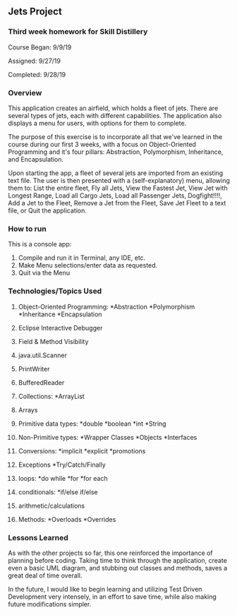 ## Jets Project

### Third week homework for Skill Distillery
Course Began: 9/9/19

Assigned: 9/27/19

Completed: 9/28/19


### Overview
This application creates an airfield, which holds a fleet of jets. There are several types of jets, each with different capabilities. The application also displays a menu for users, with options for them to complete.

The purpose of this exercise is to incorporate all that we've learned in the course during our first 3 weeks, with a focus on Object-Oriented Programming and it's four pillars: Abstraction, Polymorphism, Inheritance, and Encapsulation.

Upon starting the app, a fleet of several jets are imported from an existing text file. The user is then presented with a (self-explanatory) menu, allowing them to: List the entire fleet, Fly all Jets, View the Fastest Jet, View Jet with Longest Range, Load all Cargo Jets, Load all Passenger Jets, Dogfight!!!!, Add a Jet to the Fleet, Remove a Jet from the Fleet, Save Jet Fleet to a text file, or Quit the application.

### How to run
This is a console app:
1. Compile and run it in Terminal, any IDE, etc.
2. Make Menu selections/enter data as requested.
3. Quit via the Menu

### Technologies/Topics Used
1. Object-Oriented Programming:
    *Abstraction
    *Polymorphism
    *Inheritance
    *Encapsulation

2. Eclipse Interactive Debugger
3. Field & Method Visibility
3. java.util.Scanner
4. PrintWriter
5. BufferedReader
6. Collections:
    *ArrayList
7. Arrays
8. Primitive data types:
  *double
  *boolean
  *int
  *String

9. Non-Primitive types:
  *Wrapper Classes
  *Objects
  *Interfaces

10. Conversions:
  *implicit
  *explicit
  *promotions

11. Exceptions
  *Try/Catch/Finally

12. loops:
  *do while
  *for
  *for each

13. conditionals:
  *if/else if/else

14. arithmetic/calculations
15. Methods:
  *Overloads
  *Overrides


### Lessons Learned
As with the other projects so far, this one reinforced the importance of planning before coding. Taking time to think through the application, create even a basic UML diagram, and stubbing out classes and methods, saves a great deal of time overall.

In the future, I would like to begin learning and utilizing Test Driven Development very intensely, in an effort to save time, while also making future modifications simpler.  

